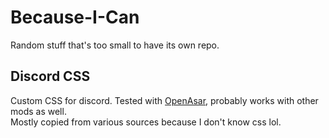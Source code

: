 # Because-I-Can
Random stuff that's too small to have its own repo.

## Discord CSS
Custom CSS for discord. Tested with [OpenAsar](https://github.com/GooseMod/OpenAsar), probably works with other mods as well.  
Mostly copied from various sources because I don't know css lol.
